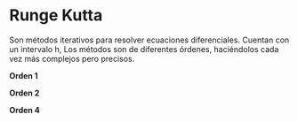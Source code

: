 # Runge Kutta
 
Son métodos iterativos para resolver ecuaciones diferenciales. 	Cuentan con un intervalo h, Los métodos son de diferentes órdenes, haciéndolos cada vez más complejos pero precisos. 

**Orden 1**



**Orden 2**

**Orden 4**


<!--stackedit_data:
eyJoaXN0b3J5IjpbMTYzNjg5OTI1MiwtODI4MDAwNTg3XX0=
-->